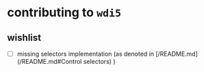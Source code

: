 # contributing to `wdi5`

## wishlist

-   [ ] missing selectors implementation (as denoted in [/README.md](/README.md#Control selectors) )

